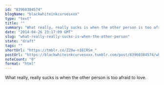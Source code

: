 ```yaml
---
id: "83960384574"
blogName: "blackwhiteinkcurvesxxx"
type: "text"
title: ""
summary: "What really, really sucks is when the other person is too afraid to love."
date: "2014-04-26 23:17:09 GMT"
slug: "what-really-really-sucks-is-when-the-other-person"
state: "draft"
tags: ""
shortUrl: "https://tmblr.co/ZZ0w-n1ECRSm_"
postUrl: "https://blackwhiteinkcurvesxxx.tumblr.com/post/83960384574/what-really-really-sucks-is-when-the-other-person"
noteCount: "0"
format: "html"
---
```


What really, really sucks is when the other person is too afraid to love.